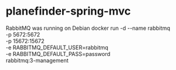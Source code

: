 # planefinder-spring-mvc

RabbitMQ was running on Debian
docker run -d --name rabbitmq \
  -p 5672:5672 \
  -p 15672:15672 \
  -e RABBITMQ_DEFAULT_USER=rabbitmq \
  -e RABBITMQ_DEFAULT_PASS=password \
  rabbitmq:3-management
